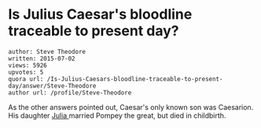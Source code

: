 # Is Julius Caesar's bloodline traceable to present day?

	author: Steve Theodore
	written: 2015-07-02
	views: 5926
	upvotes: 5
	quora url: /Is-Julius-Caesars-bloodline-traceable-to-present-day/answer/Steve-Theodore
	author url: /profile/Steve-Theodore


As the other answers pointed out, Caesar's only known son was Caesarion. His daughter [Julia ](https://en.wikipedia.org/wiki/Julia_(daughter_of_Julius_Caesar))married Pompey the great, but died in childbirth.

